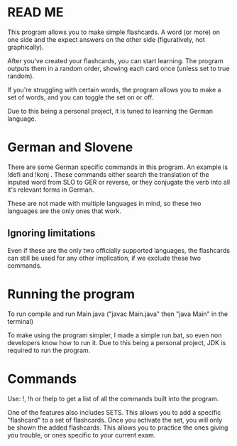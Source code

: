 # READ ME
This program allows you to make simple flashcards. A word (or more) on one side and the expect answers on the other side (figuratively, not graphically).

After you've created your flashcards, you can start learning. The program outputs them in a random order, showing each card once (unless set to true random).

If you're struggling with certain words, the program allows you to make a set of words, and you can toggle the set on or off.

Due to this being a personal project, it is tuned to learning the German language.

# German and Slovene

There are some German specific commands in this program. An example is !defi and !konj . These commands either search the translation of the inputed word from SLO to GER or reverse, or they conjugate the verb into all it's relevant forms in German.

These are not made with multiple languages in mind, so these two languages are the only ones that work.

## Ignoring limitations

Even if these are the only two officially supported languages, the flashcards can still be used for any other implication, if we exclude these two commands.

# Running the program
To run compile and run Main.java ("javac Main.java" then "java Main" in the terminal)

To make using the program simpler, I made a simple run.bat, so even non developers know how to run it. Due to this being a personal project, JDK is required to run the program.

# Commands
Use: !, !h or !help to get a list of all the commands built into the program.

One of the features also includes SETS. This allows you to add a specific "flashcard" to a set of flashcards. Once you activate the set, you will only be shown the added flashcards.
This allows you to practice the ones giving you trouble, or ones specific to your current exam.